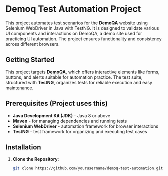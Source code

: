 # Demoq Test Automation Project

This project automates test scenarios for the **DemoQA** website using Selenium WebDriver in Java with TestNG. It is designed to validate various UI components and interactions on DemoQA, a demo site used for practicing UI automation. The project ensures functionality and consistency across different browsers.

## Getting Started

This project targets **[DemoQA](https://demoqa.com/)**, which offers interactive elements like forms, buttons, and alerts suitable for automation practice. The test suite, structured with **TestNG**, organizes tests for reliable execution and easy maintenance.

## Prerequisites (Project uses this)

- **Java Development Kit (JDK)** - Java 8 or above
- **Maven** - for managing dependencies and running tests
- **Selenium WebDriver** - automation framework for browser interactions
- **TestNG** - test framework for organizing and executing test cases

## Installation

1. **Clone the Repository**:
   ```bash
   git clone https://github.com/yourusername/demoq-test-automation.git
